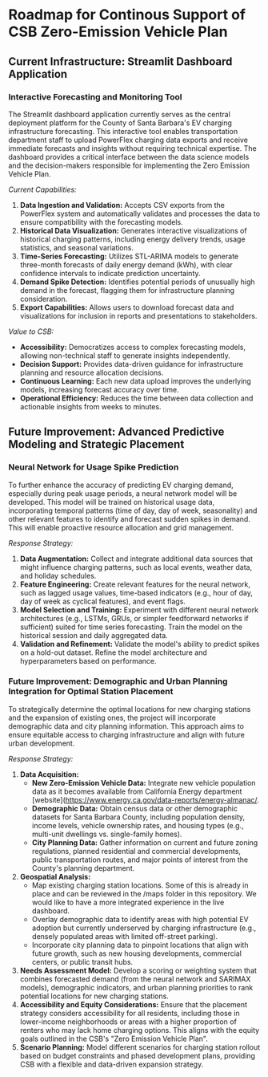 # Roadmap for Continous Support of CSB Zero-Emission Vehicle Plan

## Current Infrastructure: Streamlit Dashboard Application

### Interactive Forecasting and Monitoring Tool

The Streamlit dashboard application currently serves as the central deployment platform for the County of Santa Barbara's EV charging infrastructure forecasting. This interactive tool enables transportation department staff to upload PowerFlex charging data exports and receive immediate forecasts and insights without requiring technical expertise. The dashboard provides a critical interface between the data science models and the decision-makers responsible for implementing the Zero Emission Vehicle Plan.

*Current Capabilities:*
1. **Data Ingestion and Validation:** Accepts CSV exports from the PowerFlex system and automatically validates and processes the data to ensure compatibility with the forecasting models.
2. **Historical Data Visualization:** Generates interactive visualizations of historical charging patterns, including energy delivery trends, usage statistics, and seasonal variations.
3. **Time-Series Forecasting:** Utilizes STL-ARIMA models to generate three-month forecasts of daily energy demand (kWh), with clear confidence intervals to indicate prediction uncertainty.
4. **Demand Spike Detection:** Identifies potential periods of unusually high demand in the forecast, flagging them for infrastructure planning consideration.
5. **Export Capabilities:** Allows users to download forecast data and visualizations for inclusion in reports and presentations to stakeholders.

*Value to CSB:*
- **Accessibility:** Democratizes access to complex forecasting models, allowing non-technical staff to generate insights independently.
- **Decision Support:** Provides data-driven guidance for infrastructure planning and resource allocation decisions.
- **Continuous Learning:** Each new data upload improves the underlying models, increasing forecast accuracy over time.
- **Operational Efficiency:** Reduces the time between data collection and actionable insights from weeks to minutes.

## Future Improvement: Advanced Predictive Modeling and Strategic Placement

### Neural Network for Usage Spike Prediction

To further enhance the accuracy of predicting EV charging demand, especially during peak usage periods, a neural network model will be developed. This model will be trained on historical usage data, incorporating temporal patterns (time of day, day of week, seasonality) and other relevant features to identify and forecast sudden spikes in demand. This will enable proactive resource allocation and grid management.

*Response Strategy:*
1.  **Data Augmentation:** Collect and integrate additional data sources that might influence charging patterns, such as local events, weather data, and holiday schedules.
2.  **Feature Engineering:** Create relevant features for the neural network, such as lagged usage values, time-based indicators (e.g., hour of day, day of week as cyclical features), and event flags.
3.  **Model Selection and Training:** Experiment with different neural network architectures (e.g., LSTMs, GRUs, or simpler feedforward networks if sufficient) suited for time series forecasting. Train the model on the historical session and daily aggregated data.
4.  **Validation and Refinement:** Validate the model's ability to predict spikes on a hold-out dataset. Refine the model architecture and hyperparameters based on performance.

### Future Improvement: Demographic and Urban Planning Integration for Optimal Station Placement

To strategically determine the optimal locations for new charging stations and the expansion of existing ones, the project will incorporate demographic data and city planning information. This approach aims to ensure equitable access to charging infrastructure and align with future urban development.

*Response Strategy:*
1.  **Data Acquisition:**
    *   **New Zero-Emission Vehicle Data:** Integrate new vehicle population data as it becomes available from California Energy department [website](https://www.energy.ca.gov/data-reports/energy-almanac/.
    *   **Demographic Data:** Obtain census data or other demographic datasets for Santa Barbara County, including population density, income levels, vehicle ownership rates, and housing types (e.g., multi-unit dwellings vs. single-family homes).
    *   **City Planning Data:** Gather information on current and future zoning regulations, planned residential and commercial developments, public transportation routes, and major points of interest from the County's planning department.
2.  **Geospatial Analysis:**
    *   Map existing charging station locations. Some of this is already in place and can be reviewed in the /maps folder in this repository. We would like to have a more integrated experience in the live dashboard.
    *   Overlay demographic data to identify areas with high potential EV adoption but currently underserved by charging infrastructure (e.g., densely populated areas with limited off-street parking).
    *   Incorporate city planning data to pinpoint locations that align with future growth, such as new housing developments, commercial centers, or public transit hubs.
3.  **Needs Assessment Model:** Develop a scoring or weighting system that combines forecasted demand (from the neural network and SARIMAX models), demographic indicators, and urban planning priorities to rank potential locations for new charging stations.
4.  **Accessibility and Equity Considerations:** Ensure that the placement strategy considers accessibility for all residents, including those in lower-income neighborhoods or areas with a higher proportion of renters who may lack home charging options. This aligns with the equity goals outlined in the CSB's "Zero Emission Vehicle Plan".
5.  **Scenario Planning:** Model different scenarios for charging station rollout based on budget constraints and phased development plans, providing CSB with a flexible and data-driven expansion strategy.